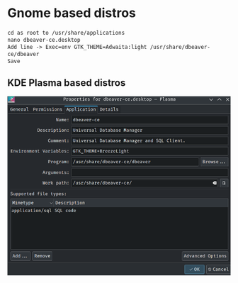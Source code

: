 # Gnome based distros

```
cd as root to /usr/share/applications
nano dbeaver-ce.desktop
Add line -> Exec=env GTK_THEME=Adwaita:light /usr/share/dbeaver-ce/dbeaver
Save
```

## KDE Plasma based distros

![alt text](Screenshot_20240713_104215.png)
